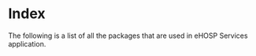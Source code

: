 Index
=====

The following is a list of all the packages that are used in eHOSP Services
application.